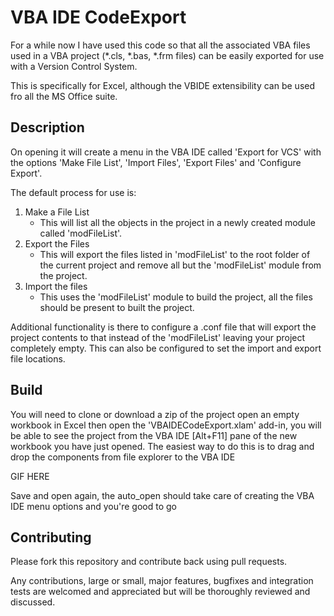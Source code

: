 # VBA IDE CodeExport
For a while now I have used this code so that all the associated VBA files used in a VBA project (*.cls, *.bas, *.frm files) can be easily exported for use with a Version Control System.

This is specifically for Excel, although the VBIDE extensibility can be used fro all the MS Office suite.

## Description
On opening it will create a menu in the VBA IDE called 'Export for VCS' with the options 'Make File List', 'Import Files', 'Export Files' and 'Configure Export'.

The default process for use is:

1. Make a File List
    - This will list all the objects in the project in a newly created module called 'modFileList'.
2. Export the Files
    - This will export the files listed in 'modFileList' to the root folder of the current project and remove all but the 'modFileList' module from the project.
3. Import the files
    - This uses the 'modFileList' module to build the project, all the files should be present to built the project.

Additional functionality is there to configure a .conf file that will export the project contents to that instead of the 'modFileList' leaving your project completely empty. This can also be configured to set the import and export file locations.

## Build
You will need to clone or download a zip of the project open an empty workbook in Excel then open the 'VBAIDECodeExport.xlam' add-in, you will be able to see the project from the VBA IDE [Alt+F11] pane of the new workbook you have just opened. The easiest way to do this is to drag and drop the components from file explorer to the VBA IDE

GIF HERE

Save and open again, the auto_open should take care of creating the VBA IDE menu options and you're good to go

## Contributing
Please fork this repository and contribute back using pull requests.

Any contributions, large or small, major features, bugfixes and integration tests are welcomed and appreciated but will be thoroughly reviewed and discussed.
